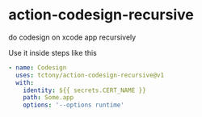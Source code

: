# action-codesign-recursive
do codesign on xcode app recursively

Use it inside steps like this
```yml
- name: Codesign
  uses: tctony/action-codesign-recursive@v1
  with:
    identity: ${{ secrets.CERT_NAME }}
    path: Some.app
    options: '--options runtime'
```
